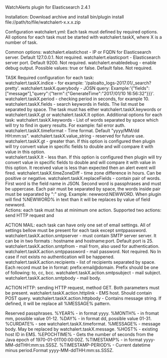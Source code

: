 WatchAlerts plugin for Elasticsearch 2.4.1

Installation:
Download archive and install
	bin/plugin install file://path/to/file/watchalert-x.x.x.zip

Configuration watchalert.yml:
Each task must defined by required options. All options for each task must be started with watchalert.taskX, where X is a number of task.

Common options:
	watchalert.elastichost - IP or FQDN for Elasticsearch server. Default 127.0.0.1. Not required.
	watchalert.elasticport - Elasticsearch server port. Default 9200. Not required.
	watchalert.enabledebug - enable debug output. Possible values: true or false. Default false. Not required.

TASK Required configuration for each task:	
	watchalert.taskX.indice - for example: '/paloalto_logs-2017.01/_search?pretty'.
	watchalert.taskX.querybody - JOSN query: Example:'{"fields":["message"],"query":{"term":{"GenerateTime":"2017/01/10 16:56:32"}}}'.
	watchalert.taskX.period - checking period in seconds, for example 10.
	watchalert.taskX.fields - search keywords in fields. The list must be separated by space.
	The task must has either watchalert.taskX.keywords or watchalert.taskX.gt or watchalert.taskX.lt option. 
Additional options for each task:
	watchalert.taskX.keywords - List of words separated by space which will try to find in query results. For example: fail error auth.
	watchalert.taskX.timeformat - Time format. Default "yyyy/MM/dd HH:mm:ss".
	watchalert.taskX.value_string - reserved for future use.
	watchalert.taskX.gt - greater than. If this option is configured then plugin will try  convert value in specific fields to double and will compare it with value in this option.   
	watchalert.taskX.lt - less than. If this option is configured then plugin will try convert value in specific fields to double and will compare it with value in this option. It received value is less than expected then an alert event will fired.
	watchalert.taskX.timeZoneDiff - time zone difference in hours. Can be positive or negative. 
	watchalert.taskX.replaceFields - contain pair of words. First word is the field name in JSON. Second word is passphrases and must be uppercase. Each pair must be separated by space, the words inside pair must be separated by ":" sing. Example: newword:NEWWORD. When plugin will find %NEWWORD% in text than it will be replaces by value of field newword.  
Actions: each task must has at minimum one action. Supported two actions: send HTTP request and  	

ACTION MAIL: each task can have only one set of email settings. All of settings bellow must be present for each task except smtppassword.
	watchalert.taskX.action.smtpserver	- must contain SMTP server server. It can be in two formats : hostname and hostname:port. Default port is 25.   
	watchalert.taskX.action.smtpfrom - mail from, also used for authentication.
	watchalert.taskX.action.smtppassword - mail password. Not required. No  In case if not exists no authentication will be happened. 
	watchalert.taskX.action.recipients - list of recipients separated by space. Each record must be in format: prefix:email@domain. Prefix should be one of following: to, cc,  bcc.
	watchalert.taskX.action.smtpsubject - mail subject.
	watchalert.taskX.action.smtpbody - mail body.

ACTION HTTP: sending HTTP request, method GET. Both parameters must be present.
	watchalert.taskX.action.httplink - EMS host. Should contain POST query.
	watchalert.taskX.action.httpbody - Contains message string. If defined, it will be replace all %MESSAGE% pattern.

Reserved passphrases.
	%YEAR% - in format yyyy.
	%MONTH%  - in fromat mm, possible value 01-12.
	%DAY% - in format dd, possible value 01-31.
	%CURDATE% - see watchalert.taskX.timeformat.
	%MESSAGE% - message body. May be replaced by watchalert.taskX.message.
	%HOST% - existing host ID in EMS.
	%EPOCHTIME% - Gets the number of seconds from the Java epoch of 1970-01-01T00:00:00Z.
	%TIMESTAMP% - in format  yyyy-MM-ddTHH:mm:ss.SSSZ.
	%TIMESTAMP-PERIOD% - Current datetime minus period.Format yyyy-MM-ddTHH:mm:ss.SSSZ.
	 